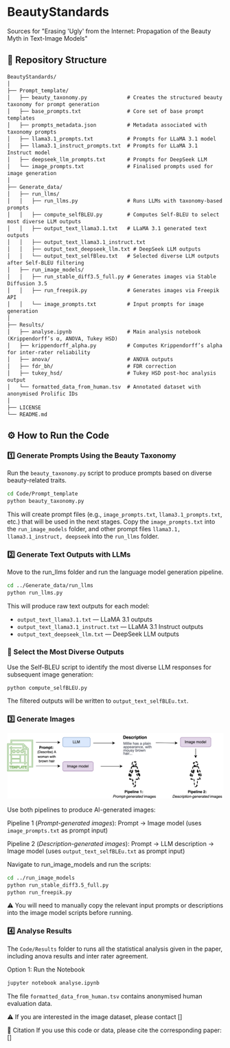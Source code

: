 # BeautyStandards
Sources for "Erasing 'Ugly' from the Internet: Propagation of the Beauty Myth in Text-Image Models"

## 📁 Repository Structure

```
BeautyStandards/
│
├── Prompt_template/
│   ├── beauty_taxonomy.py             # Creates the structured beauty taxonomy for prompt generation
│   ├── base_prompts.txt               # Core set of base prompt templates
│   ├── prompts_metadata.json          # Metadata associated with taxonomy prompts
│   ├── llama3.1_prompts.txt           # Prompts for LLaMA 3.1 model
│   ├── llama3.1_instruct_prompts.txt  # Prompts for LLaMA 3.1 Instruct model
│   ├── deepseek_llm_prompts.txt       # Prompts for DeepSeek LLM
│   └── image_prompts.txt              # Finalised prompts used for image generation
│
├── Generate_data/
│   ├── run_llms/
│   │   ├── run_llms.py                # Runs LLMs with taxonomy-based prompts
│   │   ├── compute_selfBLEU.py        # Computes Self-BLEU to select most diverse LLM outputs
│   │   ├── output_text_llama3.1.txt   # LLaMA 3.1 generated text outputs
│   │   ├── output_text_llama3.1_instruct.txt
│   │   ├── output_text_deepseek_llm.txt # DeepSeek LLM outputs
│   │   └── output_text_selfBleu.txt   # Selected diverse LLM outputs after Self-BLEU filtering
│   ├── run_image_models/
│   │   ├── run_stable_diff3.5_full.py # Generates images via Stable Diffusion 3.5
│   │   ├── run_freepik.py             # Generates images via Freepik API
│   │   └── image_prompts.txt          # Input prompts for image generation
│
├── Results/
│   ├── analyse.ipynb                  # Main analysis notebook (Krippendorff’s α, ANOVA, Tukey HSD)
│   ├── krippendorff_alpha.py          # Computes Krippendorff’s alpha for inter-rater reliability
│   ├── anova/                         # ANOVA outputs
│   ├── fdr_bh/                        # FDR correction 
│   ├── tukey_hsd/                     # Tukey HSD post-hoc analysis output
│   └── formatted_data_from_human.tsv  # Annotated dataset with anonymised Prolific IDs
│
├── LICENSE
└── README.md

```

## ⚙️ How to Run the Code

### 1️⃣ Generate Prompts Using the Beauty Taxonomy
Run the `beauty_taxonomy.py` script to produce prompts based on diverse beauty-related traits.

```bash
cd Code/Prompt_template
python beauty_taxonomy.py
```

This will create prompt files (e.g., `image_prompts.txt`, `llama3.1_prompts.txt`, etc.) that will be used in the next stages.
Copy the `image_prompts.txt` into the `run_image_models` folder, and other prompt files `llama3.1, llama3.1_instruct, deepseek` into the `run_llms` folder. 

### 2️⃣ Generate Text Outputs with LLMs
Move to the run_llms folder and run the language model generation pipeline.

```bash
cd ../Generate_data/run_llms
python run_llms.py
```

This will produce raw text outputs for each model:
- `output_text_llama3.1.txt` — LLaMA 3.1 outputs
- `output_text_llama3.1_instruct.txt` — LLaMA 3.1 Instruct outputs
- `output_text_deepseek_llm.txt` — DeepSeek LLM outputs

### 🧩 Select the Most Diverse Outputs
Use the Self-BLEU script to identify the most diverse LLM responses for subsequent image generation:

```bash
python compute_selfBLEU.py
```

The filtered outputs will be written to `output_text_selfBLEu.txt`.

### 3️⃣ Generate Images
![Pipelines](figures/Dataset_generation_bigger.png)

Use both pipelines to produce AI-generated images:

Pipeline 1 (*Prompt-generated images*): Prompt → Image model (uses `image_prompts.txt` as prompt input)

Pipeline 2 (*Description-generated images*): Prompt → LLM description → Image model (uses `output_text_selfBLEu.txt` as prompt input)

Navigate to run_image_models and run the scripts:

```bash
cd ../run_image_models
python run_stable_diff3.5_full.py
python run_freepik.py
```

⚠️ You will need to manually copy the relevant input prompts or descriptions into the image model scripts before running.


### 4️⃣ Analyse Results

The `Code/Results` folder to runs all the statistical analysis given in the paper, including anova results and inter rater agreement.

Option 1: Run the Notebook
```bash
jupyter notebook analyse.ipynb
```

The file `formatted_data_from_human.tsv` contains anonymised human evaluation data.

⚠️ If you are interested in the image dataset, please contact []

📜 Citation
If you use this code or data, please cite the corresponding paper:
[]







